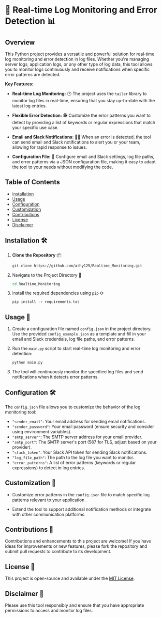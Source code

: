 # 🚀 Real-time Log Monitoring and Error Detection 📊

## Overview

This Python project provides a versatile and powerful solution for real-time log monitoring and error detection in log files. Whether you're managing server logs, application logs, or any other type of log data, this tool allows you to monitor logs continuously and receive notifications when specific error patterns are detected.

**Key Features:**

- **Real-time Log Monitoring:** 🕒 The project uses the `tailer` library to monitor log files in real-time, ensuring that you stay up-to-date with the latest log entries.

- **Flexible Error Detection:** 🕵️ Customize the error patterns you want to detect by providing a list of keywords or regular expressions that match your specific use case.

- **Email and Slack Notifications:** 📧💬 When an error is detected, the tool can send email and Slack notifications to alert you or your team, allowing for rapid response to issues.

- **Configuration File:** 📝 Configure email and Slack settings, log file paths, and error patterns via a JSON configuration file, making it easy to adapt the tool to your needs without modifying the code.

## Table of Contents

- [Installation](#installation)
- [Usage](#usage)
- [Configuration](#configuration)
- [Customization](#customization)
- [Contributions](#contributions)
- [License](#license)
- [Disclaimer](#disclaimer)

## Installation 🛠️

1. **Clone the Repository** 📦
   ```bash
   git clone https://github.com/athy125/Realtime_Monitoring.git


2. Navigate to the Project Directory 📂

   ```bash
   cd Realtime_Monitoring
   ```

3. Install the required dependencies using `pip` ⚙️

   ```bash
   pip install -r requirements.txt
   ```

## Usage 🚀

1. Create a configuration file named `config.json` in the project directory. Use the provided `config_example.json` as a template and fill in your email and Slack credentials, log file paths, and error patterns. 

2. Run the `main.py` script to start real-time log monitoring and error detection: 

   ```bash
   python main.py
   ```

3. The tool will continuously monitor the specified log files and send notifications when it detects error patterns.

## Configuration  🛠️

The `config.json` file allows you to customize the behavior of the log monitoring tool:

- `"sender_email"`: Your email address for sending email notifications.
- `"sender_password"`: Your email password (ensure security and consider using environment variables).
- `"smtp_server"`: The SMTP server address for your email provider.
- `"smtp_port"`: The SMTP server's port (587 for TLS, adjust based on your provider).
- `"slack_token"`: Your Slack API token for sending Slack notifications.
- `"log_file_path"`: The path to the log file you want to monitor.
- `"error_patterns"`: A list of error patterns (keywords or regular expressions) to detect in log entries.

## Customization 🧰

- Customize error patterns in the `config.json` file to match specific log patterns relevant to your application.

- Extend the tool to support additional notification methods or integrate with other communication platforms.

## Contributions 🤝

Contributions and enhancements to this project are welcome! If you have ideas for improvements or new features, please fork the repository and submit pull requests to contribute to its development.

## License 📄

This project is open-source and available under the [MIT License](LICENSE).

## Disclaimer 🚨

Please use this tool responsibly and ensure that you have appropriate permissions to access and monitor log files.
